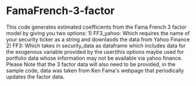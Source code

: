 # FamaFrench-3-factor

This code generates estimated coefficients from the Fama French 3 factor model by giving you two options:
                                          1) FF3_yahoo: Which requires the name of your security ticker as a string and downlaods the data from Yahoo Finance
                                          2) FF3: Which takes in security_data as dataframe which includes data for the exogenous variable provided by the user(this options maybe used for portfolio data whose information may not be available via yahoo finance.
                                           Please Note that the 3 factor data will also need to be provided, in the sample code, data was taken from Ken Fama's webpage that periodically updates the factor data.
                                           
                                           
